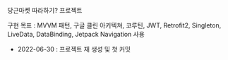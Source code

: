 당근마켓 따라하기? 프로젝트

구현 목표 : MVVM 패턴, 구글 클린 아키텍쳐, 코루틴, JWT, Retrofit2, Singleton, LiveData, DataBinding, Jetpack Navigation 사용

- 2022-06-30 : 프로젝트 재 생성 및 첫 커밋

